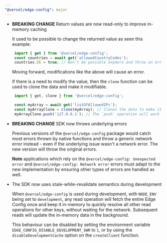 ```yaml
---
"@vercel/edge-config": major
---
```


 - **BREAKING CHANGE** Return values are now read-only to improve in-memory caching

   It used to be possible to change the returned value as seen this example:

   ```typescript
    import { get } from '@vercel/edge-config';
    const countries = await get('allowedCountryCodes');
    countries.DE = true; // Won't be possible anymore and throw an error
   ```

   Moving forward, modifications like the above will cause an error.

   If there is a need to modify the value, then the `clone` function can be used to clone the data and make it modifiable.

   ```typescript
    import { get, clone } from '@vercel/edge-config';

    const myArray = await get('listOfAllowedIPs');
    const myArrayClone = clone(myArray); // Clones the data to make it modifiable
    myArrayClone.push('127.0.0.1'); // The `push` operation will work now
   ```

 - **BREAKING CHANGE** SDK now throws underlying errors

   Previous versions of the `@vercel/edge-config` package would catch most errors thrown by native functions and throw a generic network error instead - even if the underlying issue wasn't a network error. The new version will throw the original errors.
 
   **Note** applications which rely on the `@vercel/edge-config: Unexpected error` and `@vercel/edge-config: Network error` errors must adapt to the new implementation by ensuring other types of errors are handled as well.

 - The SDK now uses stale-while-revalidate semantics during development

   When `@vercel/edge-config` is used during development, with `NODE_ENV` being set to `development`, any read operation will fetch the entire Edge Config once and keep it in-memory to quickly resolve all other read operations for other keys, without waiting for the network. Subsequent reads will update the in-memory data in the background.

   This behaviour can be disabled by setting the environment variable `EDGE_CONFIG_DISABLE_DEVELOPMENT_SWR` to `1`, or by using the `disableDevelopmentCache` option on the `createClient` function.
